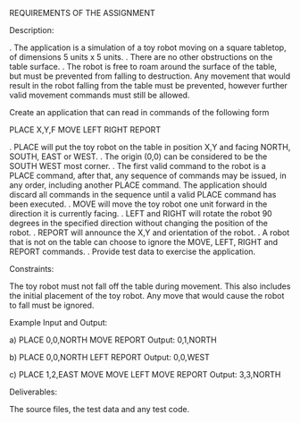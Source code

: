 REQUIREMENTS OF THE ASSIGNMENT

Description:

. The application is a simulation of a toy robot moving on a square tabletop, of dimensions 5 units x 5 units. . There are no other obstructions on the table surface. . The robot is free to roam around the surface of the table, but must be prevented from falling to destruction. Any movement that would result in the robot falling from the table must be prevented, however further valid movement commands must still be allowed.

Create an application that can read in commands of the following form

PLACE X,Y,F MOVE LEFT RIGHT REPORT

. PLACE will put the toy robot on the table in position X,Y and facing NORTH, SOUTH, EAST or WEST. . The origin (0,0) can be considered to be the SOUTH WEST most corner. . The first valid command to the robot is a PLACE command, after that, any sequence of commands may be issued, in any order, including another PLACE command. The application should discard all commands in the sequence until a valid PLACE command has been executed. . MOVE will move the toy robot one unit forward in the direction it is currently facing. . LEFT and RIGHT will rotate the robot 90 degrees in the specified direction without changing the position of the robot. . REPORT will announce the X,Y and orientation of the robot. . A robot that is not on the table can choose to ignore the MOVE, LEFT, RIGHT and REPORT commands. . Provide test data to exercise the application.

Constraints:

The toy robot must not fall off the table during movement. This also includes the initial placement of the toy robot. Any move that would cause the robot to fall must be ignored.

Example Input and Output:

a) PLACE 0,0,NORTH MOVE REPORT Output: 0,1,NORTH

b) PLACE 0,0,NORTH LEFT REPORT Output: 0,0,WEST

c) PLACE 1,2,EAST MOVE MOVE LEFT MOVE REPORT Output: 3,3,NORTH

Deliverables:

The source files, the test data and any test code.
